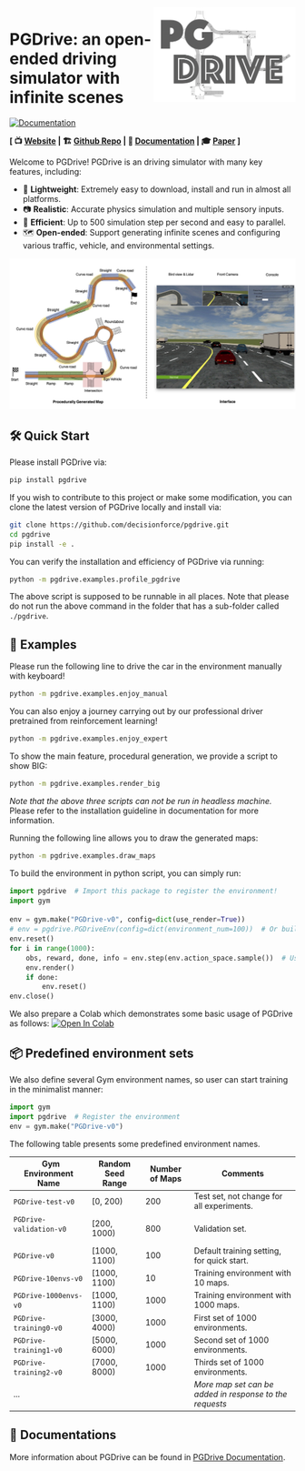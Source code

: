 <img align=right width=250px  src="pgdrive/assets/PGDrive.png" />

# PGDrive: an open-ended driving simulator with infinite scenes

[![Documentation](https://readthedocs.org/projects/pgdrive/badge/?version=latest)](https://pgdrive.readthedocs.io)

**[  📺 [Website](https://decisionforce.github.io/pgdrive/) | 🏗 [Github Repo](https://github.com/decisionforce/pgdrive) | 📜 [Documentation](https://pgdrive.readthedocs.io/) | 🎓 [Paper](#) ]**

Welcome to PGDrive! PGDrive is an driving simulator with many key features, including:

- 🎏 **Lightweight**: Extremely easy to download, install and run in almost all platforms.
- 📷 **Realistic**: Accurate physics simulation and multiple sensory inputs.
- 🚀 **Efficient**: Up to 500 simulation step per second and easy to parallel.
- 🗺 **Open-ended**: Support generating infinite scenes and configuring various traffic, vehicle, and environmental settings.


<img src="docs/images/panel.jpg">



## 🛠 Quick Start
Please install PGDrive via:

```bash
pip install pgdrive
```

If you wish to contribute to this project or make some modification, you can clone the latest version of PGDrive locally and install via:

```bash
git clone https://github.com/decisionforce/pgdrive.git
cd pgdrive
pip install -e .
```

You can verify the installation and efficiency of PGDrive via running:

```bash
python -m pgdrive.examples.profile_pgdrive
```

The above script is supposed to be runnable in all places.
Note that please do not run the above command in the folder that has a sub-folder called `./pgdrive`.

## 🚕 Examples

Please run the following line to drive the car in the environment manually with keyboard!

```bash
python -m pgdrive.examples.enjoy_manual
```

You can also enjoy a journey carrying out by our professional driver pretrained from reinforcement learning! 

```bash
python -m pgdrive.examples.enjoy_expert
```

To show the main feature, procedural generation, we provide a script to show BIG:

```bash
python -m pgdrive.examples.render_big
```

*Note that the above three scripts can not be run in headless machine.* 
Please refer to the installation guideline in documentation for more information.

Running the following line allows you to draw the generated maps:

```bash
python -m pgdrive.examples.draw_maps
```

To build the environment in python script, you can simply run:

```python
import pgdrive  # Import this package to register the environment!
import gym

env = gym.make("PGDrive-v0", config=dict(use_render=True))
# env = pgdrive.PGDriveEnv(config=dict(environment_num=100))  # Or build environment from class
env.reset()
for i in range(1000):
    obs, reward, done, info = env.step(env.action_space.sample())  # Use random policy
    env.render()
    if done:
        env.reset()
env.close()
```

We also prepare a Colab which demonstrates some basic usage of PGDrive as follows:
[![Open In Colab](https://colab.research.google.com/assets/colab-badge.svg)](https://colab.research.google.com/github/decisionforce/PGDrive/blob/main/pgdrive/examples/Basic%20PGDrive%20Usages.ipynb)

## 📦 Predefined environment sets

We also define several Gym environment names, so user can start training in the minimalist manner:

```python
import gym
import pgdrive  # Register the environment
env = gym.make("PGDrive-v0")
```

The following table presents some predefined environment names. 

|&nbsp;  Gym Environment Name   | Random Seed Range | Number of Maps | Comments                                          |
| ----------------------- | ----------------- | -------------- | ------------------------------------------------------- |
| `PGDrive-test-v0`       | [0, 200)          | 200            | Test set, not change for all experiments.               |
| `PGDrive-validation-v0` &nbsp; &nbsp; &nbsp; &nbsp; &nbsp; &nbsp; &nbsp; &nbsp; &nbsp;|[200, 1000)|800| Validation set.|
| `PGDrive-v0`            | [1000, 1100)      | 100            | Default training setting, for quick start.              |
| `PGDrive-10envs-v0`     | [1000, 1100)      | 10             | Training environment with 10 maps.                      |
| `PGDrive-1000envs-v0`   | [1000, 1100)      | 1000           | Training environment with 1000 maps.                    |
| `PGDrive-training0-v0`  | [3000, 4000)      | 1000           | First set of 1000 environments.                         |
| `PGDrive-training1-v0`  | [5000, 6000)      | 1000           | Second set of 1000 environments.                        |
| `PGDrive-training2-v0`  | [7000, 8000)      | 1000           | Thirds set of 1000 environments.                        |
| ...                     |                   |                | *More map set can be added in response to the requests* |

## 🏫 Documentations

More information about PGDrive can be found in [PGDrive Documentation](https://pgdrive.readthedocs.io).


